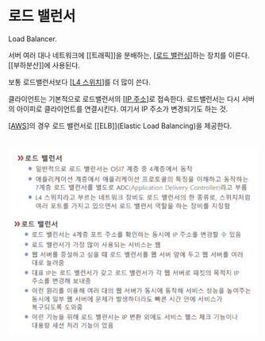 # 로드 밸런서


Load Balancer.

서버 여러 대나 네트워크에 [[트래픽]]을 분배하는, [[로드 밸런싱]]하는 장치를 이른다. [[부하분산]]에 사용된다.

보통 로드밸런서보다 [[L4 스위치]]를 더 많이 쓴다.  


클라이언트는 기본적으로 로드밸런서의 [[IP 주소]]로 접속한다. 로드밸런서는 다시 서버의 아이피로 클라이언트를 연결시킨다. 여기서 IP 주소가 변경되기도 하는 것.  

[[AWS]]의 경우 로드 밸런서로 [[ELB]](Elastic Load Balancing)을 제공한다.

# 

![](../attachments/2022-09-15-17-30-35.png)

[//begin]: # "Autogenerated link references for markdown compatibility"
[로드 밸런싱]: <로드 밸런싱.md> "로드 밸런싱"
[L4 스위치]: <L4 스위치.md> "L4 스위치"
[IP 주소]: <IP 주소.md> "IP 주소"
[AWS]: AWS.md "AWS"
[//end]: # "Autogenerated link references"